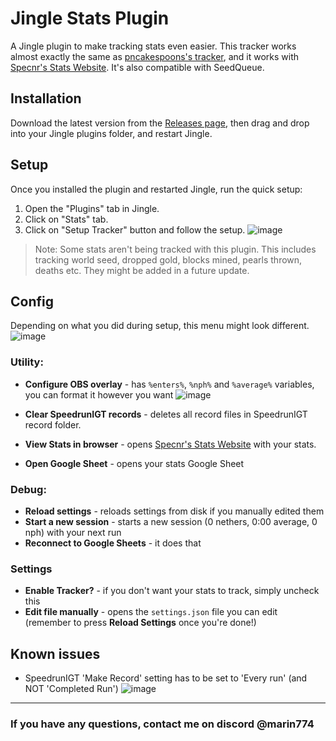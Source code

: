 # Jingle Stats Plugin
A Jingle plugin to make tracking stats even easier. This tracker works almost exactly the same as [pncakespoons's tracker](https://github.com/pncakespoon1/ResetTracker), and it works with [Specnr's Stats Website](https://reset-analytics-dev.vercel.app/). It's also compatible with SeedQueue.

## Installation
Download the latest version from the [Releases page](https://github.com/marin774/Jingle-Stats-Plugin/releases), then drag and drop into your Jingle plugins folder, and restart Jingle.

## Setup
Once you installed the plugin and restarted Jingle, run the quick setup:
1. Open the "Plugins" tab in Jingle.
2. Click on "Stats" tab.
3. Click on "Setup Tracker" button and follow the setup.
![image](https://github.com/user-attachments/assets/fcf4dbad-136d-467d-bd30-9746450a6e31)

> Note: Some stats aren't being tracked with this plugin. This includes tracking world seed, dropped gold, blocks mined, pearls thrown, deaths etc. They might be added in a future update.

## Config
Depending on what you did during setup, this menu might look different.
![image](https://github.com/user-attachments/assets/92792265-8f73-4147-a9b1-88bc9ea2b540)

### Utility:
- **Configure OBS overlay** - has `%enters%`, `%nph%` and `%average%` variables, you can format it however you want
![image](https://github.com/user-attachments/assets/8e57a790-f533-416e-a25b-c4e9d5eaf433)

- **Clear SpeedrunIGT records** - deletes all record files in SpeedrunIGT record folder.
- **View Stats in browser** - opens [Specnr's Stats Website](https://reset-analytics-dev.vercel.app/) with your stats.
- **Open Google Sheet** - opens your stats Google Sheet

### Debug:
- **Reload settings** - reloads settings from disk if you manually edited them
- **Start a new session** - starts a new session (0 nethers, 0:00 average, 0 nph) with your next run
- **Reconnect to Google Sheets** - it does that

### Settings
- **Enable Tracker?** - if you don't want your stats to track, simply uncheck this
- **Edit file manually** - opens the `settings.json` file you can edit (remember to press **Reload Settings** once you're done!)

## Known issues
- SpeedrunIGT 'Make Record' setting has to be set to 'Every run' (and NOT 'Completed Run')
![image](https://github.com/marin774/Julti-Stats-Plugin/assets/87690741/50276c61-a03a-470d-b430-731337c4f811)

---

### If you have any questions, contact me on discord @marin774
